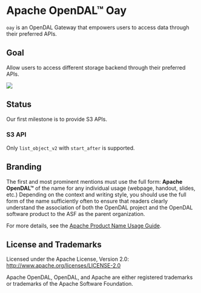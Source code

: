 # Apache OpenDAL™ Oay

[build status]: https://img.shields.io/github/actions/workflow/status/apache/opendal/ci_bin_oay.yml?branch=main
[actions]: https://github.com/apache/opendal/actions?query=branch%3Amain
[latest version]: https://img.shields.io/crates/v/oay.svg
[crates.io]: https://crates.io/crates/oay
[crate downloads]: https://img.shields.io/crates/d/oay.svg
[chat]: https://img.shields.io/discord/1081052318650339399
[discord]: https://opendal.apache.org/discord

`oay` is an OpenDAL Gateway that empowers users to access data through their preferred APIs.

## Goal

Allow users to access different storage backend through their preferred APIs.

![](https://user-images.githubusercontent.com/5351546/233089393-b4ce41df-3236-4dc7-969d-fa00468ae095.png)

## Status

Our first milestone is to provide S3 APIs.

### S3 API

Only `list_object_v2` with `start_after` is supported.

## Branding

The first and most prominent mentions must use the full form: **Apache OpenDAL™** of the name for any individual usage (webpage, handout, slides, etc.) Depending on the context and writing style, you should use the full form of the name sufficiently often to ensure that readers clearly understand the association of both the OpenDAL project and the OpenDAL software product to the ASF as the parent organization.

For more details, see the [Apache Product Name Usage Guide](https://www.apache.org/foundation/marks/guide).

## License and Trademarks

Licensed under the Apache License, Version 2.0: http://www.apache.org/licenses/LICENSE-2.0

Apache OpenDAL, OpenDAL, and Apache are either registered trademarks or trademarks of the Apache Software Foundation.
